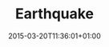 ---
clipterms:
- Long Take
- Split Screen
commentary: ''
date: '2015-03-20T11:36:01+01:00'
director_first: Mike
director_last: Figgis
film: Timecode
length: 0:59
quicktime: earthquake.mov
source: 2000 Columbia Tristar Home Video
title: Earthquake
year: '2000'
---